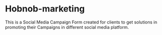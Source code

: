 # Hobnob-marketing

This is a Social Media Campaign Form created for clients to get solutions in promoting their Campaigns in different social media platform.



